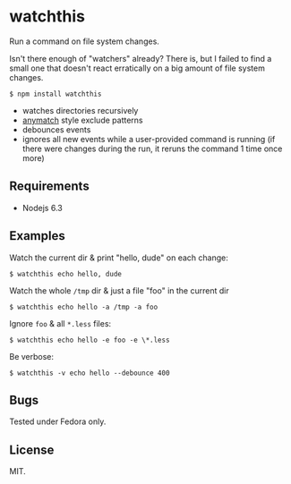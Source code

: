 # watchthis

Run a command on file system changes.

Isn't there enough of "watchers" already? There is, but I failed to
find a small one that doesn't react erratically on a big amount of
file system changes.

	$ npm install watchthis

* watches directories recursively
* [anymatch](https://github.com/es128/anymatch) style exclude patterns
* debounces events
* ignores all new events while a user-provided command is running
  (if there were changes during the run, it reruns the command 1 time
  once more)


## Requirements

* Nodejs 6.3

## Examples

Watch the current dir & print "hello, dude" on each change:

	$ watchthis echo hello, dude

Watch the whole `/tmp` dir & just a file "foo" in the current dir

	$ watchthis echo hello -a /tmp -a foo

Ignore `foo` & all `*.less` files:

	$ watchthis echo hello -e foo -e \*.less

Be verbose:

	$ watchthis -v echo hello --debounce 400


## Bugs

Tested under Fedora only.

## License

MIT.
